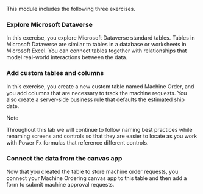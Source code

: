 This module includes the following three exercises.

### Explore Microsoft Dataverse

In this exercise, you explore Microsoft Dataverse standard tables. Tables in Microsoft Dataverse are similar to tables in a database or worksheets in Microsoft Excel. You can connect tables together with relationships that model real-world interactions between the data.

### Add custom tables and columns

In this exercise, you create a new custom table named Machine Order, and you add columns that are necessary to track the machine requests. You also create a server-side business rule that defaults the estimated ship date.

> [!NOTE]
> Throughout this lab we will continue to follow naming best practices while renaming screens and controls so that they are easier to locate as you work with Power Fx formulas that reference different controls.

### Connect the data from the canvas app

Now that you created the table to store machine order requests, you connect your Machine Ordering canvas app to this table and then add a form to submit machine approval requests.
